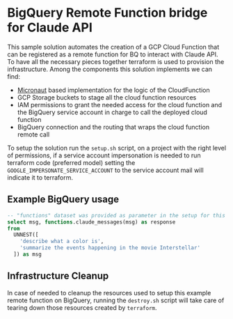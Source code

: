 # BigQuery Remote Function bridge for Claude API

This sample solution automates the creation of a GCP Cloud Function that can be registered as a remote function for BQ to interact with Claude API. To have all the necessary pieces together terraform is used to provision the infrastructure. Among the components this solution implements we can find:
* [Micronaut](https://micronaut.io) based implementation for the logic of the CloudFunction
* GCP Storage buckets to stage all the cloud function resources
* IAM permissions to grant the needed access for the cloud function and the BigQuery service account in charge to call the deployed cloud function
* BigQuery connection and the routing that wraps the cloud function remote call

To setup the solution run the `setup.sh` script, on a project with the right level of permissions, if a service account impersonation is needed to run terraform code (preferred model) setting the `GOOGLE_IMPERSONATE_SERVICE_ACCOUNT` to the service account mail will indicate it to terraform.

## Example BigQuery usage


``` SQL
-- "functions" dataset was provided as parameter in the setup for this BigQuery routine.
select msg, functions.claude_messages(msg) as response
from
  UNNEST([
    'describe what a color is',
    'summarize the events happening in the movie Interstellar'
  ]) as msg
```

## Infrastructure Cleanup

In case of needed to cleanup the resources used to setup this example remote function on BigQuery, running the `destroy.sh` script will take care of tearing down those resources created by `terraform`.